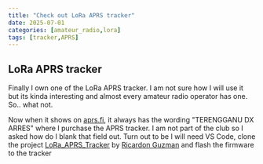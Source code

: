 ```yaml
---
title: "Check out LoRa APRS tracker"
date: 2025-07-01
categories: [amateur_radio,lora]
tags: [tracker,APRS]
---
```


## LoRa APRS tracker

Finally I own one of the LoRa APRS tracker. I am not sure how I will use it but its kinda interesting and almost every amateur radio operator has one. So.. what not.

Now when it shows on [aprs.fi](https://aprs.fi), it always has the wording "TERENGGANU DX ARRES" where I purchase the APRS tracker. I am not part of the club so I asked how do I blank that field out. Turn out to be I will need VS Code, clone the project [LoRa_APRS_Tracker](https://github.com/richonguzman/LoRa_APRS_Tracker) by [Ricardon Guzman](https://github.com/richonguzman) and flash the firmware to the tracker
